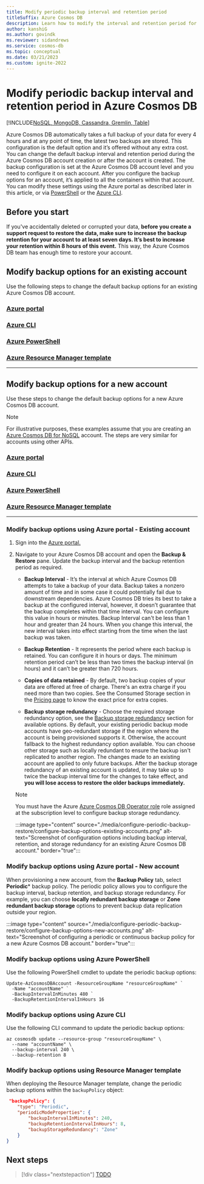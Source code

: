 ```yaml
---
title: Modify periodic backup interval and retention period
titleSuffix: Azure Cosmos DB
description: Learn how to modify the interval and retention period for periodic backup in Azure Cosmos DB accounts.
author: kanshiG
ms.author: govindk
ms.reviewer: sidandrews
ms.service: cosmos-db
ms.topic: conceptual
ms.date: 03/21/2023
ms.custom: ignite-2022
---
```


# Modify periodic backup interval and retention period in Azure Cosmos DB

[!INCLUDE[NoSQL, MongoDB, Cassandra, Gremlin, Table](includes/appliesto-nosql-mongodb-cassandra-gremlin-table.md)]

Azure Cosmos DB automatically takes a full backup of your data for every 4 hours and at any point of time, the latest two backups are stored. This configuration is the default option and it’s offered without any extra cost. You can change the default backup interval and retention period during the Azure Cosmos DB account creation or after the account is created. The backup configuration is set at the Azure Cosmos DB account level and you need to configure it on each account. After you configure the backup options for an account, it’s applied to all the containers within that account. You can modify these settings using the Azure portal as described later in this article, or via [PowerShell](periodic-backup-restore-introduction.md#modify-backup-options-using-azure-powershell) or the [Azure CLI](periodic-backup-restore-introduction.md#modify-backup-options-using-azure-cli).

## Before you start

If you've accidentally deleted or corrupted your data, **before you create a support request to restore the data, make sure to increase the backup retention for your account to at least seven days. It’s best to increase your retention within 8 hours of this event.** This way, the Azure Cosmos DB team has enough time to restore your account.

## Modify backup options for an existing account

Use the following steps to change the default backup options for an existing Azure Cosmos DB account.

### [Azure portal](#tab/azure-portal)

### [Azure CLI](#tab/azure-cli)

### [Azure PowerShell](#tab/azure-powershell)

### [Azure Resource Manager template](#tab/azure-resource-manager-template)

---

## Modify backup options for a new account

Use these steps to change the default backup options for a new Azure Cosmos DB account.

> [!NOTE]
> For illustrative purposes, these examples assume that you are creating an [Azure Cosmos DB for NoSQL](nosql/index.yml) account. The steps are very similar for accounts using other APIs.

### [Azure portal](#tab/azure-portal)

### [Azure CLI](#tab/azure-cli)

### [Azure PowerShell](#tab/azure-powershell)

### [Azure Resource Manager template](#tab/azure-resource-manager-template)

---



### Modify backup options using Azure portal - Existing account


1. Sign into the [Azure portal.](https://portal.azure.com/)

1. Navigate to your Azure Cosmos DB account and open the **Backup & Restore** pane. Update the backup interval and the backup retention period as required.

    - **Backup Interval** - It’s the interval at which Azure Cosmos DB attempts to take a backup of your data. Backup takes a nonzero amount of time and in some case it could potentially fail due to downstream dependencies. Azure Cosmos DB tries its best to take a backup at the configured interval, however, it doesn’t guarantee that the backup completes within that time interval. You can configure this value in hours or minutes. Backup Interval can't be less than 1 hour and greater than 24 hours. When you change this interval, the new interval takes into effect starting from the time when the last backup was taken.

    - **Backup Retention** - It represents the period where each backup is retained. You can configure it in hours or days. The minimum retention period can’t be less than two times the backup interval (in hours) and it can’t be greater than 720 hours.

    - **Copies of data retained** - By default, two backup copies of your data are offered at free of charge. There's an extra charge if you need more than two copies. See the Consumed Storage section in the [Pricing page](https://azure.microsoft.com/pricing/details/cosmos-db/) to know the exact price for extra copies.

    - **Backup storage redundancy** - Choose the required storage redundancy option, see the [Backup storage redundancy](#backup-storage-redundancy) section for available options. By default, your existing periodic backup mode accounts have geo-redundant storage if the region where the account is being provisioned supports it. Otherwise, the account fallback to the highest redundancy option available. You can choose other storage such as locally redundant to ensure the backup isn't replicated to another region. The changes made to an existing account are applied to only future backups. After the backup storage redundancy of an existing account is updated, it may take up to twice the backup interval time for the changes to take effect, and **you will lose access to restore the older backups immediately.**

    > [!NOTE]
    > You must have the Azure [Azure Cosmos DB Operator role](../role-based-access-control/built-in-roles.md#cosmos-db-operator) role assigned at the subscription level to configure backup storage redundancy.

    :::image type="content" source="./media/configure-periodic-backup-restore/configure-backup-options-existing-accounts.png" alt-text="Screenshot of configuration options including backup interval, retention, and storage redundancy for an existing Azure Cosmos DB account." border="true":::

### Modify backup options using Azure portal - New account

When provisioning a new account, from the **Backup Policy** tab, select **Periodic*** backup policy. The periodic policy allows you to configure the backup interval, backup retention, and backup storage redundancy. For example, you can choose **locally redundant backup storage** or **Zone redundant backup storage** options to prevent backup data replication outside your region.

:::image type="content" source="./media/configure-periodic-backup-restore/configure-backup-options-new-accounts.png" alt-text="Screenshot of configuring a periodic or continuous backup policy for a new Azure Cosmos DB account." border="true":::

### Modify backup options using Azure PowerShell

Use the following PowerShell cmdlet to update the periodic backup options:

```azurepowershell-interactive
Update-AzCosmosDBAccount -ResourceGroupName "resourceGroupName" `
  -Name "accountName" `
  -BackupIntervalInMinutes 480 `
  -BackupRetentionIntervalInHours 16
```

### Modify backup options using Azure CLI

Use the following CLI command to update the periodic backup options:

```azurecli-interactive
az cosmosdb update --resource-group "resourceGroupName" \
  --name "accountName" \
  --backup-interval 240 \
  --backup-retention 8
```

### Modify backup options using Resource Manager template

When deploying the Resource Manager template, change the periodic backup options within the `backupPolicy` object:

```json
 "backupPolicy": {
    "type": "Periodic",
    "periodicModeProperties": {
        "backupIntervalInMinutes": 240,
        "backupRetentionIntervalInHours": 8,
        "backupStorageRedundancy": "Zone"
    }
}
```

## Next steps

> [!div class="nextstepaction"]
> [TODO](about:blank)
